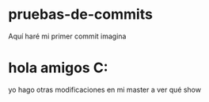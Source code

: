 # pruebas-de-commits

Aquí haré mi primer commit
imagina <h1> hola amigos C: </h1>

yo hago otras modificaciones en mi master a ver qué show
